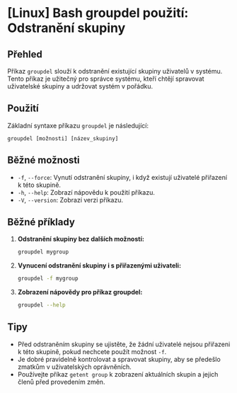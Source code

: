 # [Linux] Bash groupdel použití: Odstranění skupiny

## Přehled
Příkaz `groupdel` slouží k odstranění existující skupiny uživatelů v systému. Tento příkaz je užitečný pro správce systému, kteří chtějí spravovat uživatelské skupiny a udržovat systém v pořádku.

## Použití
Základní syntaxe příkazu `groupdel` je následující:

```
groupdel [možnosti] [název_skupiny]
```

## Běžné možnosti
- `-f`, `--force`: Vynutí odstranění skupiny, i když existují uživatelé přiřazení k této skupině.
- `-h`, `--help`: Zobrazí nápovědu k použití příkazu.
- `-V`, `--version`: Zobrazí verzi příkazu.

## Běžné příklady
1. **Odstranění skupiny bez dalších možností:**
   ```bash
   groupdel mygroup
   ```

2. **Vynucení odstranění skupiny i s přiřazenými uživateli:**
   ```bash
   groupdel -f mygroup
   ```

3. **Zobrazení nápovědy pro příkaz groupdel:**
   ```bash
   groupdel --help
   ```

## Tipy
- Před odstraněním skupiny se ujistěte, že žádní uživatelé nejsou přiřazeni k této skupině, pokud nechcete použít možnost `-f`.
- Je dobré pravidelně kontrolovat a spravovat skupiny, aby se předešlo zmatkům v uživatelských oprávněních.
- Používejte příkaz `getent group` k zobrazení aktuálních skupin a jejich členů před provedením změn.